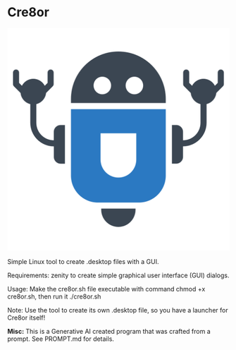 # Cre8or

![](/images/robot.png)

Simple Linux tool to create .desktop files with a GUI.

Requirements:  zenity to create simple graphical user interface (GUI) dialogs.

Usage:  Make the cre8or.sh file executable with command chmod +x cre8or.sh, then run it ./cre8or.sh

Note:  Use the tool to create its own .desktop file, so you have a launcher for Cre8or itself!

**Misc:** This is a Generative AI created program that was crafted from a prompt.  See PROMPT.md for details.
